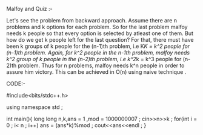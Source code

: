 Malfoy and Quiz :- 

Let's see the problem from backward approach. Assume there are n problems and 
k options for each problem. So for the last problem malfoy needs k people so that
every option is selected by atleast one of them. But how do we get k people left 
for the last question? For that, there must have been k groups of k people for the 
(n-1)th problem, i.e K*K = k^2 people for (n-1)th problem. Again, for k^2 people in 
the n-1th problem, malfoy needs k^2 group of k people in the (n-2)th problem, i.e 
k^2*k = k^3 people for (n-2)th problem.
Thus for n problems, malfoy needs k^n people in order to assure him victory.
This can be achieved in O(n) using naive technique .

CODE:- 

#include<bits/stdc++.h>

using namespace std ;

int main(){
  long long n,k,ans = 1 ,mod = 1000000007 ;
  cin>>n>>k ;
  for(int i = 0 ; i< n ; i++) ans = (ans*k)%mod ;
 cout<<ans<<endl ;
}